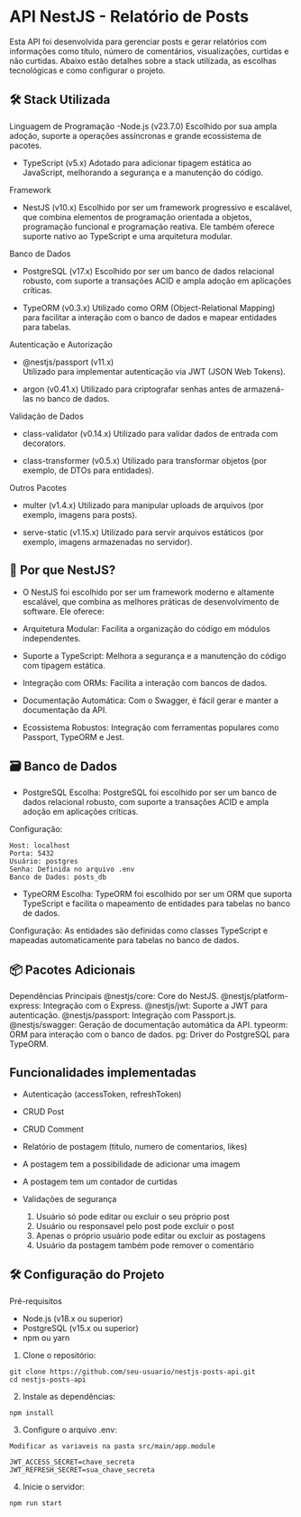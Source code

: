 # API NestJS - Relatório de Posts
Esta API foi desenvolvida para gerenciar posts e gerar relatórios com informações como título, número de comentários, visualizações, curtidas e não curtidas. Abaixo estão detalhes sobre a stack utilizada, as escolhas tecnológicas e como configurar o projeto.

## 🛠️ Stack Utilizada
Linguagem de Programação
-Node.js (v23.7.0)
  Escolhido por sua ampla adoção, suporte a operações assíncronas e grande ecossistema de pacotes.

- TypeScript (v5.x)
  Adotado para adicionar tipagem estática ao JavaScript, melhorando a segurança e a manutenção do código.

Framework
- NestJS (v10.x)
  Escolhido por ser um framework progressivo e escalável, que combina elementos de programação orientada a objetos, programação funcional e programação reativa. Ele também oferece suporte nativo ao TypeScript e uma arquitetura modular.

Banco de Dados
- PostgreSQL (v17.x)
  Escolhido por ser um banco de dados relacional robusto, com suporte a transações ACID e ampla adoção em aplicações críticas.

- TypeORM (v0.3.x)
  Utilizado como ORM (Object-Relational Mapping) para facilitar a interação com o banco de dados e mapear entidades para tabelas.

Autenticação e Autorização
- @nestjs/passport (v11.x)  
  Utilizado para implementar autenticação via JWT (JSON Web Tokens).

- argon (v0.41.x)
  Utilizado para criptografar senhas antes de armazená-las no banco de dados.

Validação de Dados
- class-validator (v0.14.x)
  Utilizado para validar dados de entrada com decorators.

- class-transformer (v0.5.x)
  Utilizado para transformar objetos (por exemplo, de DTOs para entidades).


Outros Pacotes
- multer (v1.4.x)
  Utilizado para manipular uploads de arquivos (por exemplo, imagens para posts).

- serve-static (v1.15.x)
  Utilizado para servir arquivos estáticos (por exemplo, imagens armazenadas no servidor).

## 🚀 Por que NestJS?
- O NestJS foi escolhido por ser um framework moderno e altamente escalável, que combina as melhores práticas de desenvolvimento de software. Ele oferece:

- Arquitetura Modular: Facilita a organização do código em módulos independentes.
- Suporte a TypeScript: Melhora a segurança e a manutenção do código com tipagem estática.
- Integração com ORMs: Facilita a interação com bancos de dados.
- Documentação Automática: Com o Swagger, é fácil gerar e manter a documentação da API.
- Ecossistema Robustos: Integração com ferramentas populares como Passport, TypeORM e Jest.

## 🗃️ Banco de Dados
- PostgreSQL
Escolha: PostgreSQL foi escolhido por ser um banco de dados relacional robusto, com suporte a transações ACID e ampla adoção em aplicações críticas.

Configuração:
```
Host: localhost
Porta: 5432
Usuário: postgres
Senha: Definida no arquivo .env
Banco de Dados: posts_db
```

- TypeORM
Escolha: TypeORM foi escolhido por ser um ORM que suporta TypeScript e facilita o mapeamento de entidades para tabelas no banco de dados.

Configuração:
As entidades são definidas como classes TypeScript e mapeadas automaticamente para tabelas no banco de dados.


## 📦 Pacotes Adicionais
Dependências Principais
@nestjs/core: Core do NestJS.
@nestjs/platform-express: Integração com o Express.
@nestjs/jwt: Suporte a JWT para autenticação.
@nestjs/passport: Integração com Passport.js.
@nestjs/swagger: Geração de documentação automática da API.
typeorm: ORM para interação com o banco de dados.
pg: Driver do PostgreSQL para TypeORM.


## Funcionalidades implementadas
- Autenticação (accessToken, refreshToken)
- CRUD Post
- CRUD Comment
- Relatório de postagem (titulo, numero de comentarios, likes)
- A postagem tem a possibilidade de adicionar uma imagem
- A postagem tem um contador de curtidas 

- Validações de segurança 
  1. Usuário só pode editar ou excluir o seu próprio post
  2. Usuário ou responsavel pelo post pode excluir o post
  3. Apenas o próprio usuário pode editar ou excluir as postagens
  4. Usuário da postagem também pode remover o comentário



## 🛠️ Configuração do Projeto
Pré-requisitos
- Node.js (v18.x ou superior)
- PostgreSQL (v15.x ou superior)
- npm ou yarn

1. Clone o repositório:
```
git clone https://github.com/seu-usuario/nestjs-posts-api.git
cd nestjs-posts-api
```

2. Instale as dependências:
```
npm install
```

3. Configure o arquivo .env:
```
Modificar as variaveis na pasta src/main/app.module

JWT_ACCESS_SECRET=chave_secreta
JWT_REFRESH_SECRET=sua_chave_secreta
```

4. Inicie o servidor:
```
npm run start
```